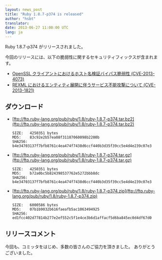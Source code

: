 ```yaml
---
layout: news_post
title: "Ruby 1.8.7-p374 is released"
author: "hsbt"
translator:
date: 2013-06-27 11:00:00 UTC
lang: ja
---
```


Ruby 1.8.7-p374 がリリースされました。

今回のリリースには、以下の脆弱性に関するセキュリティフィックスが含まれます。

 * [OpenSSL クライアントにおけるホスト名検証バイパス脆弱性 (CVE-2013-4073)](/ja/news/2013/06/27/hostname-check-bypassing-vulnerability-in-openssl-client-cve-2013-4073/)
 * [REXML におけるエンティティ展開に伴うサービス不能攻撃について (CVE-2013-1821)](/ja/news/2013/02/22/rexml-dos-2013-02-22/)

## ダウンロード

* [ftp://ftp.ruby-lang.org/pub/ruby/1.8/ruby-1.8.7-p374.tar.bz2](ftp://ftp.ruby-lang.org/pub/ruby/1.8/ruby-1.8.7-p374.tar.bz2)

      SIZE:   4250351 bytes
      MD5:    83c92e2b57ea08f31187060098b2200b
      SHA256: b4e34703137f7bfb8761c4ea474f7438d6ccf440b3d35f39cc5e4d4e239c07e3

* [ftp://ftp.ruby-lang.org/pub/ruby/1.8/ruby-1.8.7-p374.tar.gz](ftp://ftp.ruby-lang.org/pub/ruby/1.8/ruby-1.8.7-p374.tar.gz)

      SIZE:   4250351 bytes
      MD5:    b72a0bc5b824398537762e5272bbb8dc
      SHA256: b4e34703137f7bfb8761c4ea474f7438d6ccf440b3d35f39cc5e4d4e239c07e3

* [ftp://ftp.ruby-lang.org/pub/ruby/1.8/ruby-1.8.7-p374.zip](ftp://ftp.ruby-lang.org/pub/ruby/1.8/ruby-1.8.7-p374.zip)

      SIZE:   6000586 bytes
      MD5:    07b1b9032b616faeafb5ac1063494925
      SHA256: ed1fcc402d77814b277e2ef552c5f1e4ce3b6d1affacf5d6ba845ec0d4df67d0

## リリースコメント

今回も、コミッタをはじめ、多数の皆さんのご協力を頂きました。
ありがとうございました。
